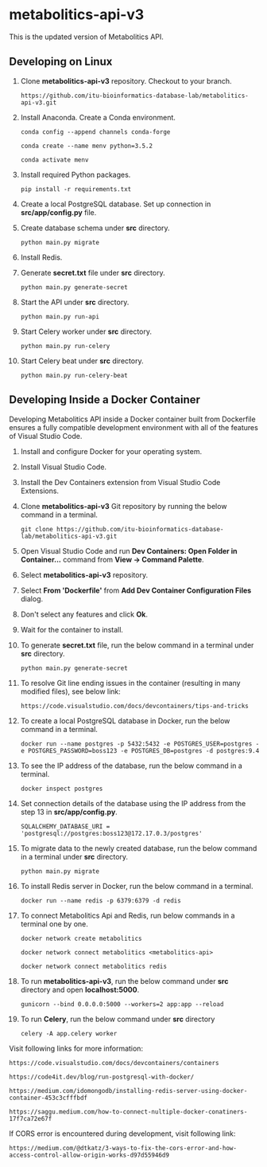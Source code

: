 # metabolitics-api-v3
This is the updated version of Metabolitics API.

## Developing on Linux

1. Clone **metabolitics-api-v3** repository. Checkout to your branch.

    `https://github.com/itu-bioinformatics-database-lab/metabolitics-api-v3.git`

2. Install Anaconda. Create a Conda environment.

    `conda config --append channels conda-forge`

    `conda create --name menv python=3.5.2`

    `conda activate menv`

3. Install required Python packages.

    `pip install -r requirements.txt`

4. Create a local PostgreSQL database. Set up connection in **src/app/config.py** file.

5. Create database schema under **src** directory.

    `python main.py migrate`

6. Install Redis.

7. Generate **secret.txt** file under **src** directory.

    `python main.py generate-secret`

8. Start the API under **src** directory.

    `python main.py run-api`

9. Start Celery worker under **src** directory.

    `python main.py run-celery`

10. Start Celery beat under **src** directory.

    `python main.py run-celery-beat`

## Developing Inside a Docker Container
Developing Metabolitics API inside a Docker container built from Dockerfile ensures a fully compatible development environment with all of the features of Visual Studio Code.

1. Install and configure Docker for your operating system.
2. Install Visual Studio Code.
3. Install the Dev Containers extension from Visual Studio Code Extensions.
4. Clone **metabolitics-api-v3** Git repository by running the below command in a terminal.

    `git clone https://github.com/itu-bioinformatics-database-lab/metabolitics-api-v3.git`

5. Open Visual Studio Code and run **Dev Containers: Open Folder in Container...** command from **View -> Command Palette**.
6. Select **metabolitics-api-v3** repository.
7. Select **From 'Dockerfile'** from **Add Dev Container Configuration Files** dialog.
8. Don't select any features and click **Ok**.
9. Wait for the container to install.
10. To generate **secret.txt** file, run the below command in a terminal under **src** directory.

    `python main.py generate-secret`

11. To resolve Git line ending issues in the container (resulting in many modified files), see below link:

    `https://code.visualstudio.com/docs/devcontainers/tips-and-tricks`

12. To create a local PostgreSQL database in Docker, run the below command in a terminal.

    `docker run --name postgres -p 5432:5432 -e POSTGRES_USER=postgres -e POSTGRES_PASSWORD=boss123 -e POSTGRES_DB=postgres -d postgres:9.4`

13. To see the IP address of the database, run the below command in a terminal.

    `docker inspect postgres`

14. Set connection details of the database using the IP address from the step 13 in **src/app/config.py**.

    `SQLALCHEMY_DATABASE_URI = 'postgresql://postgres:boss123@172.17.0.3/postgres'`

15. To migrate data to the newly created database, run the below command in a terminal under **src** directory.

    `python main.py migrate`

16. To install Redis server in Docker, run the below command in a terminal.

    `docker run --name redis -p 6379:6379 -d redis`

17. To connect Metabolitics Api and Redis, run below commands in a terminal one by one.

    `docker network create metabolitics`

    `docker network connect metabolitics <metabolitics-api>`

    `docker network connect metabolitics redis`

18. To run **metabolitics-api-v3**, run the below command under **src** directory and open **localhost:5000**.

    `gunicorn --bind 0.0.0.0:5000 --workers=2 app:app --reload`

19. To run **Celery**, run the below command under **src** directory

    `celery -A app.celery worker`

Visit following links for more information:

`https://code.visualstudio.com/docs/devcontainers/containers`

`https://code4it.dev/blog/run-postgresql-with-docker/`

`https://medium.com/idomongodb/installing-redis-server-using-docker-container-453c3cfffbdf`

`https://saggu.medium.com/how-to-connect-nultiple-docker-conatiners-17f7ca72e67f`

If CORS error is encountered during development, visit following link:

`https://medium.com/@dtkatz/3-ways-to-fix-the-cors-error-and-how-access-control-allow-origin-works-d97d55946d9`
